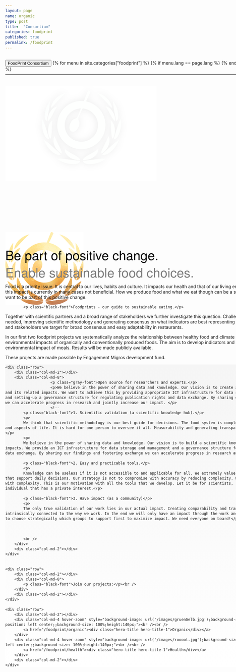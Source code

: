 ```yaml
---
layout: page
name: organic
type: post
title:  "Consortium"
categories: foodprint
published: true
permalink: /foodprint
---
```


<div class="container-hero-10 container-hero-1 clearfix" style="background-image: url('/images/Sonnenaufgang-3.jpg');background-size: 100%;background-position: left center;background-size: 100%">
	<div class="container-hero-content container-hero-content-1 clearfix">
		<div class="container-4 clearfix" style="margin-bottom:-40px;margin-top:30px;width: 960px;height: 46px;border-bottom: 1px solid rgb(0, 0, 0);">
			<button class="text text-5" style="text-align:left" onClick="window.location='/foodprint';" >FoodPrint Consortium</button>
				{% for menu in site.categories["foodprint"] %}
				{% if menu.lang == page.lang %}
				<button class="_button" style="float:right;margin-left:20px;margin-top:8px;font-size:0.95em" onClick="window.location='{{menu.url}}';">{{menu.title}}</button>
				{% endif %}{% endfor %}
		</div>
		<br />
		<img class="image image-1" src="/images/nur-logo-klein-480x299-3.png" data-rimage data-src="/images/nur-logo-klein-480x299-3.png" data-srcat2x="/images/nur-logo-klein-480x299-3@2x.png">
		<img class="image image-2" src="/images/app-negativ-248x231-1.png" data-rimage data-src="/images/app-negativ-248x231-1.png" data-srcat2x="/images/app-negativ-248x231-1@2x.png">
		<div class="hero-title hero-title-1">FoodPrint Consortium</div>
	</div>
</div>


<div class="container">
	<div class="row">
		<div class="col-md-2"></div>
		<div class="col-md-8">
				<p class="black-font">Be part of positive change.</p>
				<p class="gray-font">Enable sustainable food choices.</p>
<p>Food is a priority issue. It is central to our lives, habits and culture. It impacts our health and that of our living environment. From a global perspective this impact is currently in many cases not beneficial. How we produce food and what we eat though can be a strong force driving positive change. We want to be part of this positive change.</p>

			<p class="black-font">Foodprints - our guide to sustainable eating.</p>
<p>Together with scientific partners and a broad range of stakeholders we further investigate this question. Challenges are the large amount of data needed, improving scientific methodology and generating consensus on what indicators are best representing health. By collaborating with experts and stakeholders we target for broad consensus and easy adaptability in restaurants.</p>

<p>In our first two foodprint projects we systematically analyze the relationship between healthy food and climate impact and between climate and other environmental impacts of organically and conventionally produced foods. The aim is to develop indicators and instruments to optimize the health and environmental impact of meals. Results will be made publicly available.</p>

<p>These projects are made possible by Engagement Migros development fund.</p>

</div>
<div class="col-md-2"></div>
</div>
</div>


<div class="gradient-box">
<div class="container">

	<div class="row">
		<div class="col-md-2"></div>
		<div class="col-md-8">
						<p class="gray-font">Open source for researchers and experts.</p>
						<p>We believe in the power of sharing data and knowledge. Our vision is to create a scientific knowledge hub on Food and its related impacts. We want to achieve this by providing appropriate ICT infrastructure for data storage, management and harmonization and setting-up a governance structure for regulating publication rights and data exchange. By sharing our findings and fostering exchange we can accelerate progress in research and jointly increase our impact. </p>
						<!--
			<p class="black-font">1. Scientific validation (a scientific knowledge hub).</p>
			<p>
			We think that scientific methodology is our best guide for decisions. The food system is complex and entangled with other sectors and aspects of life. It is hard for one person to oversee it all. Measurability and generating transparency are key to informed decisions.</p>
			<p>
			We believe in the power of sharing data and knowledge. Our vision is to build a scientific knowledge hub on Food and its related impacts. We provide an ICT infrastructure for data storage and management and a governance structure for regulating publication rights and data exchange. By sharing our findings and fostering exchange we can accelerate progress in research and increase our impact.</p>

			<p class="black-font">2. Easy and practicable tools.</p>
			<p>
			Knowledge can be useless if it is not accessible to and applicable for all. We extremely value use-friendly instruments and tools that support daily decisions. Our strategy is not to compromise with accuracy by reducing complexity. We want to empower people to deal with complexity. This is our motivation with all the tools that we develop. Let it be for scientists, restaurant managers, cooks or any individual that has a private interest.</p>

			<p class="black-font">3. Have impact (as a community)</p>
			<p>
			The only true validation of our work lies in our actual impact. Creating comparability and transparency and measure progress is intrinsically connected to the way we work. In the end we will only have an impact through the work and efforts of others. We further try to choose strategically which groups to support first to maximize impact. We need everyone on board!</p> -->



			<br />
		</div>
		<div class="col-md-2"></div>
	</div>


	<div class="row">
		<div class="col-md-2"></div>
		<div class="col-md-8">
			<p class="black-font">Join our projects:</p><br />
		</div>
		<div class="col-md-2"></div>
	</div>

	<div class="row">
		<div class="col-md-2"></div>
		<div class="col-md-4 hover-zoom" style="background-image: url('/images/gruenGelb.jpg');background-size: 500px 229px;background-position: left center;;background-size: 100%;height:140px;"><br /><br />
			<a href="/foodprint/organic"><div class="hero-title hero-title-1">Organic</div></a>
		</div>
		<div class="col-md-4 hover-zoom" style="background-image: url('/images/roooot.jpg');background-size: 500px 229px;background-position: left center;;background-size: 100%;height:140px;"><br /><br />
			<a href="/foodprint/health"><div class="hero-title hero-title-1">Health</div></a>
		</div>
		<div class="col-md-2"></div>
	</div>


</div>
</div>



<style>
.black-font {
	padding: 50px 0 0 0;
	margin:0;
	font-family: 'Futura LT', 'Helvetica Neue', Helvetica, Arial, sans-serif;
	font-size: 41px;
	font-style: normal;
	font-variant: normal;
	font-weight: 200;
	line-height: 55px;
	color: rgb(0, 0, 0);
}

.gray-font {
	padding: 0;
	margin:0;
	font-family: 'Futura LT', 'Helvetica Neue', Helvetica, Arial, sans-serif;
	font-size: 41px;
	font-style: normal;
	font-variant: normal;
	font-weight: 200;
	color: rgb(126, 126, 126);
	line-height: 55px;
}

.gradient-box {
	background-color: rgb(222, 222, 222);
	background-image: linear-gradient(360deg, rgb(255, 255, 255) 0%, rgb(245, 245, 245) 100%);
	min-width:1000px;
}

p {
	margin-top:10px;
	text-align:left;
}

img {
	margin-bottom:100px;
	margin-top:60px;
}

.shadow {
	box-shadow: 0px 0px 3px #888888;
}

.container {
	min-width:1000px;
}

.container-hero-10 {
  height: 540px;
}

.hero-title {
	color: rgb(255, 255, 255);
}

.hover-zoom div {
    -webkit-transition: all 1s ease; /* Safari and Chrome */
    -moz-transition: all 1s ease; /* Firefox */
    -ms-transition: all 1s ease; /* IE 9 */
    -o-transition: all 1s ease; /* Opera */
    transition: all 1s ease;
}

.hover-zoom:hover div {
    -webkit-transform:scale(1.05); /* Safari and Chrome */
    -moz-transform:scale(1.05); /* Firefox */
    -ms-transform:scale(1.05); /* IE 9 */
    -o-transform:scale(1.05); /* Opera */
     transform:scale(1.05);
}


</style>
